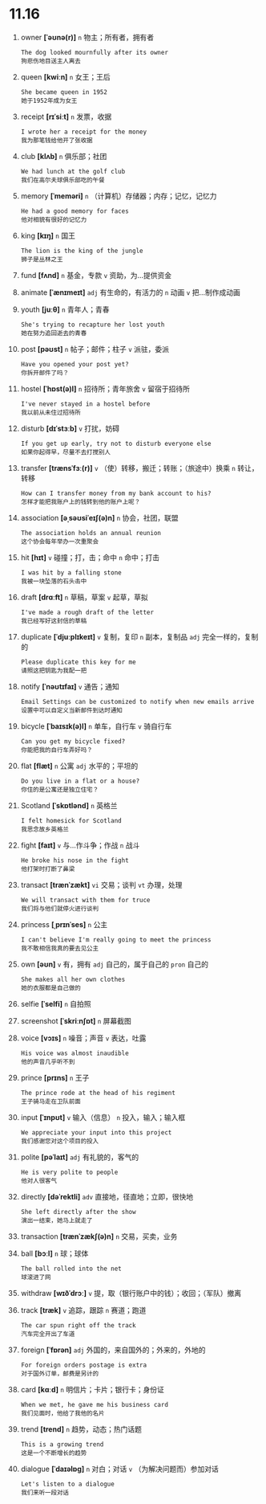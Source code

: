 # 11.16

1. owner **[ˈəʊnə(r)]** `n` 物主；所有者，拥有者

   ```
   The dog looked mournfully after its owner
   狗悲伤地目送主人离去
   ```

2. queen **[kwiːn]** `n` 女王；王后

   ```
   She became queen in 1952
   她于1952年成为女王
   ```

3. receipt **[rɪˈsiːt]** `n` 发票，收据

   ```
   I wrote her a receipt for the money
   我为那笔钱给他开了张收据
   ```

4. club **[klʌb]** `n` 俱乐部；社团

   ```
   We had lunch at the golf club
   我们在高尔夫球俱乐部吃的午餐
   ```

5. memory **[ˈmeməri]** `n` （计算机）存储器；内存；记忆，记忆力

   ```
   He had a good memory for faces
   他对相貌有很好的记忆力
   ```

6. king **[kɪŋ]** `n` 国王

   ```
   The lion is the king of the jungle
   狮子是丛林之王
   ```

7. fund **[fʌnd]** `n` 基金，专款 `v` 资助，为...提供资金

8. animate **[ˈænɪmeɪt]** `adj` 有生命的，有活力的 `n` 动画 `v` 把...制作成动画

9. youth **[juːθ]** `n` 青年人；青春

   ```
   She's trying to recapture her lost youth
   她在努力追回逝去的青春
   ```

10. post **[pəʊst]** `n` 帖子；邮件；柱子 `v` 派驻，委派

    ```
    Have you opened your post yet?
    你拆开邮件了吗？
    ```

11. hostel **[ˈhɒst(ə)l]** `n` 招待所；青年旅舍 `v` 留宿于招待所

    ```
    I've never stayed in a hostel before
    我以前从未住过招待所
    ```

12. disturb **[dɪˈstɜːb]** `v` 打扰，妨碍

    ```
    If you get up early, try not to disturb everyone else
    如果你起得早，尽量不去打搅别人
    ```

13. transfer **[trænsˈfɜː(r)]** `v` （使）转移，搬迁；转账；（旅途中）换乘 `n` 转让，转移

    ```
    How can I transfer money from my bank account to his?
    怎样才能把我账户上的钱转到他的账户上呢？
    ```

14. association **[əˌsəʊsiˈeɪʃ(ə)n]** `n` 协会，社团，联盟

    ```
    The association holds an annual reunion
    这个协会每年举办一次重聚会
    ```

15. hit **[hɪt]** `v` 碰撞；打，击；命中 `n` 命中；打击

    ```
    I was hit by a falling stone
    我被一块坠落的石头击中
    ```

16. draft **[drɑːft]** `n` 草稿，草案 `v` 起草，草拟

    ```
    I've made a rough draft of the letter
    我已经写好这封信的草稿
    ```

17. duplicate **[ˈdjuːplɪkeɪt]** `v` 复制，复印 `n` 副本，复制品 `adj` 完全一样的，复制的

    ```
    Please duplicate this key for me
    请照这把钥匙为我配一把
    ```

18. notify **[ˈnəʊtɪfaɪ]** `v` 通告；通知

    ```
    Email Settings can be customized to notify when new emails arrive
    设置中可以自定义当新邮件到达时通知
    ```

19. bicycle **[ˈbaɪsɪk(ə)l]** `n` 单车，自行车 `v` 骑自行车

    ```
    Can you get my bicycle fixed?
    你能把我的自行车弄好吗？
    ```

20. flat **[flæt]** `n` 公寓 `adj` 水平的；平坦的

    ```
    Do you live in a flat or a house?
    你住的是公寓还是独立住宅？
    ```

21. Scotland **[ˈskɒtlənd]** `n` 英格兰

    ```
    I felt homesick for Scotland
    我思念故乡英格兰
    ```

22. fight **[faɪt]** `v` 与...作斗争；作战 `n` 战斗

    ```
    He broke his nose in the fight
    他打架时打断了鼻梁
    ```

23. transact **[trænˈzækt]** `vi` 交易；谈判 `vt` 办理，处理

    ```
    We will transact with them for truce
    我们将与他们就停火进行谈判
    ```

24. princess **[ˌprɪnˈses]** `n` 公主

    ```
    I can't believe I'm really going to meet the princess
    我不敢相信我真的要去见公主
    ```

25. own **[əʊn]** `v` 有，拥有 `adj` 自己的，属于自己的 `pron` 自己的

    ```
    She makes all her own clothes
    她的衣服都是自己做的
    ```

26. selfie **[ˈselfi]** `n` 自拍照

27. screenshot **[ˈskriːnʃɒt]** `n` 屏幕截图

28. voice **[vɔɪs]** `n` 噪音；声音 `v` 表达，吐露

    ```
    His voice was almost inaudible
    他的声音几乎听不到
    ```

29. prince **[prɪns]** `n` 王子

    ```
    The prince rode at the head of his regiment
    王子骑马走在卫队前面
    ```

30. input **[ˈɪnpʊt]** `v` 输入（信息） `n` 投入，输入；输入框

    ```
    We appreciate your input into this project
    我们感谢您对这个项目的投入
    ```

31. polite **[pəˈlaɪt]** `adj` 有礼貌的，客气的

    ```
    He is very polite to people
    他对人很客气
    ```

32. directly **[dəˈrektli]** `adv` 直接地，径直地；立即，很快地

    ```
    She left directly after the show
    演出一结束，她马上就走了
    ```

33. transaction **[trænˈzækʃ(ə)n]** `n` 交易，买卖，业务

34. ball **[bɔːl]** `n` 球；球体

    ```
    The ball rolled into the net
    球滚进了网
    ```

35. withdraw **[wɪðˈdrɔː]** `v` 提，取（银行账户中的钱）；收回；（军队）撤离

36. track **[træk]** `v` 追踪，跟踪 `n` 赛道；跑道

    ```
    The car spun right off the track
    汽车完全开出了车道
    ```

37. foreign **[ˈfɒrən]** `adj` 外国的，来自国外的；外来的，外地的

    ```
    For foreign orders postage is extra
    对于国外订单，邮费是另计的
    ```

38. card **[kɑːd]** `n` 明信片；卡片；银行卡；身份证

    ```
    When we met, he gave me his business card
    我们见面时，他给了我他的名片
    ```

39. trend **[trend]** `n` 趋势，动态；热门话题

    ```
    This is a growing trend
    这是一个不断增长的趋势
    ```

40. dialogue **[ˈdaɪəlɒɡ]** `n` 对白；对话 `v` （为解决问题而）参加对话
    ```
    Let's listen to a dialogue
    我们来听一段对话
    ```
